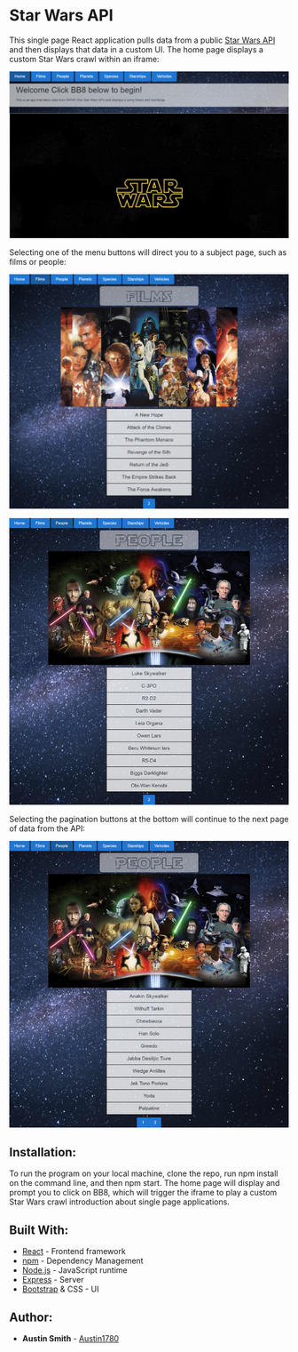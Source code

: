 # Star Wars API

This single page React application pulls data from a public [Star Wars API](https://swapi.co/) and then displays that data in a custom UI. The home page displays a custom Star Wars crawl within an iframe:

![homepage screenshot](https://github.com/Austin1780/Star-Wars-API/blob/master/public/images/1.png)

Selecting one of the menu buttons will direct you to a subject page, such as films or people:

![films screenshot](https://github.com/Austin1780/Star-Wars-API/blob/master/public/images/2.png)

![people1 screenshot](https://github.com/Austin1780/Star-Wars-API/blob/master/public/images/3.png)

Selecting the pagination buttons at the bottom will continue to the next page of data from the API:

![people2 screenshot](https://github.com/Austin1780/Star-Wars-API/blob/master/public/images/4.png)

## Installation:

To run the program on your local machine, clone the repo, run npm install on the command line, and then npm start. The home page will display and prompt you to click on BB8, which will trigger the iframe to play a custom Star Wars crawl introduction about single page applications.

## Built With:

* [React](https://reactjs.org/) - Frontend framework
* [npm](https://www.npmjs.com/) - Dependency Management
* [Node.js](https://nodejs.org/en/) - JavaScript runtime
* [Express](https://expressjs.com/) - Server
* [Bootstrap](https://getbootstrap.com/) & CSS - UI

## Author:

* **Austin Smith** - [Austin1780](https://github.com/Austin1780)
